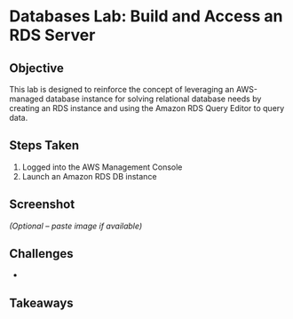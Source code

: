 # Databases Lab: Build and Access an RDS Server

## Objective
This lab is designed to reinforce the concept of leveraging an AWS-managed database instance for solving relational database needs by creating an RDS instance and using the Amazon RDS Query Editor to query data.

## Steps Taken
1. Logged into the AWS Management Console
2. Launch an Amazon RDS DB instance

## Screenshot
_(Optional – paste image if available)_

## Challenges
- 


## Takeaways
